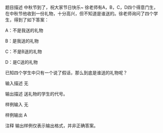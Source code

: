 题目描述
中秋节到了，祝大家节日快乐~ 徐老师有A，B，C，D四个得意门生，在中秋节他收到一份礼物，十分高兴，但不知道是谁送的。徐老师询问了四个学生，得到了如下答案： 

A：不是我送的礼物 

B：是我送的礼物 

C：不是B送的礼物 

D：是C送的礼物

已知四个学生中只有一个说了假话，那么到底是谁送的礼物呢？


输入描述
无


输出描述
送礼物的学生的代号。


样例输入
无

样例输出
A

注释
输出样例仅表示输出格式，并非正确答案。
